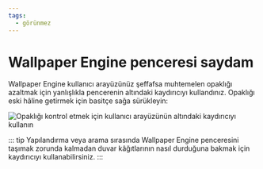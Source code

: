 ```yaml
---
tags:
  - görünmez
---
```


# Wallpaper Engine penceresi saydam

Wallpaper Engine kullanıcı arayüzünüz şeffafsa muhtemelen opaklığı azaltmak için yanlışlıkla pencerenin altındaki kaydırıcıyı kullandınız. Opaklığı eski hâline getirmek için basitçe sağa sürükleyin:

![Opaklığı kontrol etmek için kullanıcı arayüzünün altındaki kaydırıcıyı kullanın](./transparentinterface.gif)

::: tip Yapılandırma veya arama sırasında Wallpaper Engine penceresini taşımak zorunda kalmadan duvar kâğıtlarının nasıl durduğuna bakmak için kaydırıcıyı kullanabilirsiniz. :::